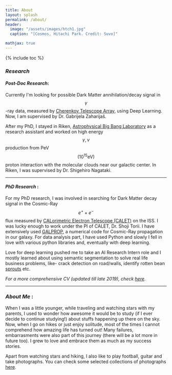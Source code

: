 ```yaml
---
title: About
layout: splash
permalink: /about/
header:
  image: "/assets/images/htch1.jpg"
  caption: "[Cosmos, Hitachi Park. Credit: Suvo]"

mathjax: true
---
```


{% include toc %}



### _Research_

#### _Post-Doc Research_: 

Currently I'm looking for possible Dark Matter annihilation/decay signal in $$ \gamma $$-ray data, measured by [Cherenkov Telescope Array](https://www.cta-observatory.org/), using Deep Learning. Now, I am supervised by Dr. Gabrijela Zaharijaš.

After my PhD, I stayed in Riken, [Astrophysical Big Bang Laboratory](http://nagataki-lab.riken.jp/index_en.html) as a research assistant and worked on high energy $$\gamma, \nu$$ production from PeV $$\left( 10^{15} \text{eV} \right)$$ proton interaction with the molecular clouds near our galactic center. In Riken, I was supervised by Dr. Shigehiro Nagataki.

**********************************************************

#### _PhD Research_ :

 For my PhD research, I was involved in searching for Dark Matter decay signal in the Cosmic-Ray $$e^+ + e^-$$ flux measured by [CALorimetric Electron Telescope (CALET)](https://www.nasa.gov/mission_pages/station/research/experiments/explorer/Investigation.html?#id=1027) on the ISS. I was lucky enough to work under the PI of CALET, Dr. Shoji Torii. I have extensively used [GALPROP](https://galprop.stanford.edu/), a numerical code for Cosmic-Ray propagation in our galaxy. For data analysis part, I have used Python and slowly I fell in love with various python libraries and, eventually with deep learning.   

Love for deep learning pushed me to take an AI Research Intern role and I mostly learned about using semantic segmentation to solve real life business problems, like- crack detection on road/walls, identify rotten bean [sprouts](https://www.youtube.com/watch?v=ck3lSTwBi78&feature=youtu.be) etc. 

_For a more comprehensive CV (updated till late 2019), check [here](/assets/images/Updated_Resume_ML.pdf)_.  

**********************************************************

### _About Me_ :

 When I was a little younger, while traveling and watching stars with my parents, I used to wonder how awesome it would be to study  (if I ever decide to continue studying!) about stuffs happening up there on the sky. Now, when I go on hikes or just enjoy solitude, most of the times I cannot comprehend how amazing life has turned out! Many failures, embarrasments were also part of this journey (there will be a lot more in future too). I grew to love and embrace them as much as my success stories. <br>

Apart from watching stars and hiking, I also like to play football, guitar and take photographs. You can check some selected collections of photographs [here](https://flickr.com/photos/suvob).   
